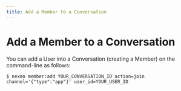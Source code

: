 ```yaml
---
title: Add a Member to a Conversation 
---
```


# Add a Member to a Conversation

You can add a User into a Conversation (creating a Member) on the command-line as follows:

``` shell
$ nexmo member:add YOUR_CONVERSATION_ID action=join channel='{"type":"app"}' user_id=YOUR_USER_ID
```

